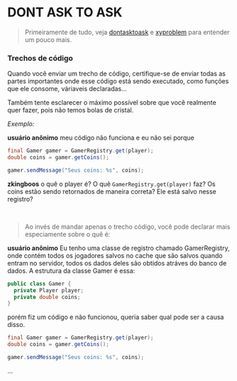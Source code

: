 # DONT ASK TO ASK

> Primeiramente de tudo, veja [dontasktoask] e [xyproblem] para entender um pouco mais.

### Trechos de código
Quando você enviar um trecho de código, certifique-se de enviar todas as partes importantes onde esse código está sendo executado, como funções que ele consome, váriaveis declaradas...

Também tente esclarecer o máximo possível sobre que você realmente quer fazer, pois não temos bolas de cristal.

_Exemplo:_

**usuário anônimo** meu código não funciona e eu não sei porque
  ```java
  final Gamer gamer = GamerRegistry.get(player);
  double coins = gamer.getCoins();

  gamer.sendMessage("Seus coins: %s", coins); 
  ```
**zkingboos** o quê o player é? O quê `GamerRegistry.get(player)` faz? Os coins estão sendo retornados de maneira correta? Ele está salvo nesse registro?

<br/>

> Ao invés de mandar apenas o trecho código, você pode declarar mais especiamente sobre o quê é:

**usuário anônimo** Eu tenho uma classe de registro chamado GamerRegistry, onde contém todos os jogadores salvos no cache que são salvos quando entram no servidor, todos os dados deles são obtidos atráves do banco de dados. A estrutura da classe Gamer é essa:
  ```java
  public class Gamer {
    private Player player;
    private double coins;
  }
  ```
  porém fiz um código e não funcionou, queria saber qual pode ser a causa disso.
  ```java
  final Gamer gamer = GamerRegistry.get(player);
  double coins = gamer.getCoins();

  gamer.sendMessage("Seus coins: %s", coins); 
  ```
...

[dontasktoask]: https://dontasktoask.com
[xyproblem]: https://xyproblem.info/
